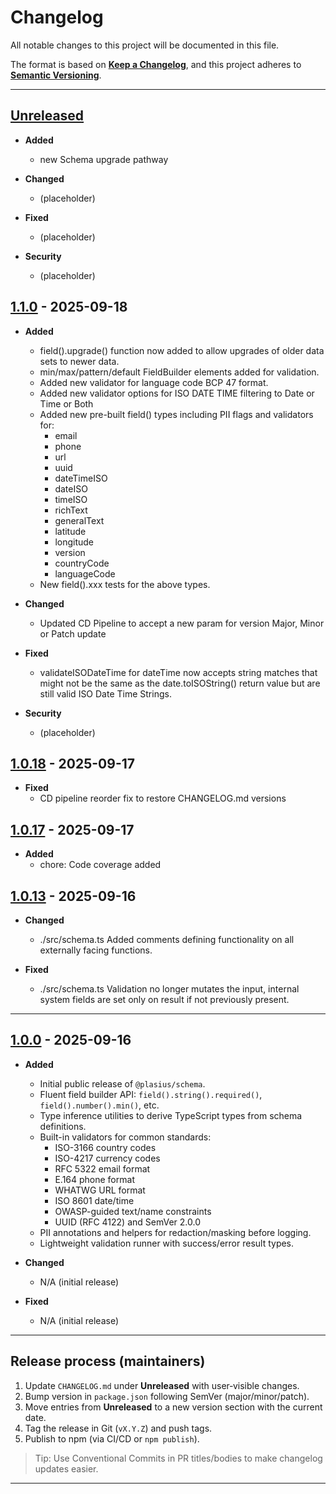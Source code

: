
# Changelog

All notable changes to this project will be documented in this file.

The format is based on **[Keep a Changelog](https://keepachangelog.com/en/1.1.0/)**, and this project adheres to **[Semantic Versioning](https://semver.org/spec/v2.0.0.html)**.

---

## [Unreleased]

- **Added**
  - new Schema upgrade pathway

- **Changed**
  - (placeholder)

- **Fixed**
  - (placeholder)

- **Security**
  - (placeholder)

## [1.1.0] - 2025-09-18

- **Added**
  - field().upgrade() function now added to allow upgrades of older data sets to newer data.
  - min/max/pattern/default FieldBuilder elements added for validation.
  - Added new validator for language code BCP 47 format.
  - Added new validator options for ISO DATE TIME filtering to Date or Time or Both
  - Added new pre-built field() types including PII flags and validators for:
    - email
    - phone
    - url
    - uuid
    - dateTimeISO
    - dateISO
    - timeISO
    - richText
    - generalText
    - latitude
    - longitude
    - version
    - countryCode
    - languageCode
  - New field().xxx tests for the above types.

- **Changed**
  - Updated CD Pipeline to accept a new param for version Major, Minor or Patch update

- **Fixed**
  - validateISODateTime for dateTime now accepts string matches that might not be the same as the date.toISOString() return value but are still valid ISO Date Time Strings.

- **Security**
  - (placeholder)

## [1.0.18] - 2025-09-17

- **Fixed**
  - CD pipeline reorder fix to restore CHANGELOG.md versions

## [1.0.17] - 2025-09-17

- **Added**
  - chore: Code coverage added

## [1.0.13] - 2025-09-16

- **Changed**
  - ./src/schema.ts Added comments defining functionality on all externally facing functions.

- **Fixed**
  - ./src/schema.ts Validation no longer mutates the input, internal system fields are set only on result if not previously present.

---

## [1.0.0] - 2025-09-16

- **Added**
  - Initial public release of `@plasius/schema`.
  - Fluent field builder API: `field().string().required()`, `field().number().min()`, etc.
  - Type inference utilities to derive TypeScript types from schema definitions.
  - Built-in validators for common standards:
    - ISO-3166 country codes
    - ISO-4217 currency codes
    - RFC 5322 email format
    - E.164 phone format
    - WHATWG URL format
    - ISO 8601 date/time
    - OWASP-guided text/name constraints
    - UUID (RFC 4122) and SemVer 2.0.0
  - PII annotations and helpers for redaction/masking before logging.
  - Lightweight validation runner with success/error result types.

- **Changed**
  - N/A (initial release)

- **Fixed**
  - N/A (initial release)

---

## Release process (maintainers)

1. Update `CHANGELOG.md` under **Unreleased** with user‑visible changes.
2. Bump version in `package.json` following SemVer (major/minor/patch).
3. Move entries from **Unreleased** to a new version section with the current date.
4. Tag the release in Git (`vX.Y.Z`) and push tags.
5. Publish to npm (via CI/CD or `npm publish`).

> Tip: Use Conventional Commits in PR titles/bodies to make changelog updates easier.

---

[Unreleased]: https://github.com/Plasius-LTD/schema/compare/v1.1.0...HEAD
[1.0.0]: https://github.com/Plasius-LTD/schema/releases/tag/v1.0.0
[1.0.13]: https://github.com/Plasius-LTD/schema/releases/tag/v1.0.13
[1.0.17]: https://github.com/Plasius-LTD/schema/releases/tag/v1.0.17
[1.0.18]: https://github.com/Plasius-LTD/schema/releases/tag/v1.0.18
[1.1.0]: https://github.com/Plasius-LTD/schema/releases/tag/v1.1.0
